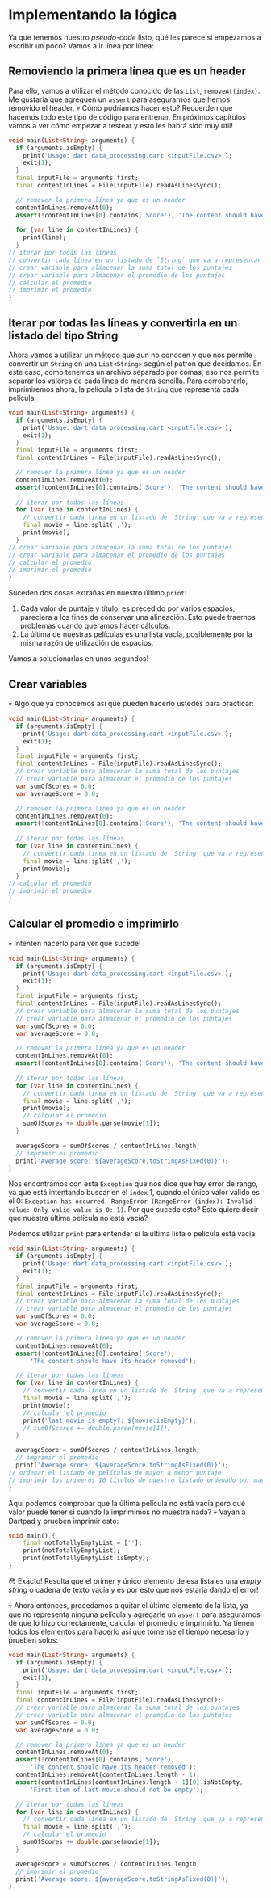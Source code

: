 # Implementando la lógica

Ya que tenemos nuestro _pseudo-code_ listo, qué les parece si empezamos a escribir un poco? Vamos a ir línea por línea:

## Removiendo la primera línea que es un header

Para ello, vamos a utilizar el método conocido de las `List`, `removeAt(index)`. Me gustaría que agreguen un `assert` para asegurarnos que hemos removido el header. 💀 Cómo podríamos hacer esto? Recuerden que hacemos todo este tipo de código para entrenar. En próximos capítulos vamos a ver cómo empezar a testear y esto les habrá sido muy útil!

```dart
void main(List<String> arguments) {
  if (arguments.isEmpty) {
    print('Usage: dart data_processing.dart <inputFile.csv>');
    exit(1);
  }
  final inputFile = arguments.first;
  final contentInLines = File(inputFile).readAsLinesSync();

  // remover la primera línea ya que es un header
  contentInLines.removeAt(0);
  assert(!contentInLines[0].contains('Score'), 'The content should have its header removed');
  
  for (var line in contentInLines) {
    print(line);
  }
// iterar por todas las líneas
// convertir cada línea en un listado de `String` que va a representar cada una, a una película
// crear variable para almacenar la suma total de los puntajes
// crear variable para almacenar el promedio de los puntajes
// calcular el promedio
// imprimir el promedio
}
```

## Iterar por todas las líneas y convertirla en un listado del tipo String

Ahora vamos a utilizar un método que aun no conocen y que nos permite convertir un `String` en una `List<String>` según el patrón que decidamos. En este caso, como tenemos un archivo separado por comas, eso nos permite separar los valores de cada línea de manera sencilla. Para corroborarlo, imprimiremos ahora, la película o lista de `String` que representa cada película:

```dart
void main(List<String> arguments) {
  if (arguments.isEmpty) {
    print('Usage: dart data_processing.dart <inputFile.csv>');
    exit(1);
  }
  final inputFile = arguments.first;
  final contentInLines = File(inputFile).readAsLinesSync();

  // remover la primera línea ya que es un header
  contentInLines.removeAt(0);
  assert(!contentInLines[0].contains('Score'), 'The content should have its header removed');
  
  // iterar por todas las líneas
  for (var line in contentInLines) {
    // convertir cada línea en un listado de `String` que va a representar cada una, a una película
    final movie = line.split(',');
    print(movie);
  }
// crear variable para almacenar la suma total de los puntajes
// crear variable para almacenar el promedio de los puntajes
// calcular el promedio
// imprimir el promedio
}
```

Suceden dos cosas extrañas en nuestro último `print`:

1. Cada valor de puntaje y título, es precedido por varios espacios, pareciera a los fines de conservar una alineación. Esto puede traernos problemas cuando queramos hacer cálculos.
2. La última de nuestras películas es una lista vacía, posiblemente por la misma razón de utilización de espacios.

Vamos a solucionarlas en unos segundos!

## Crear variables

💀 Algo que ya conocemos así que pueden hacerlo ustedes para practicar:

```dart
void main(List<String> arguments) {
  if (arguments.isEmpty) {
    print('Usage: dart data_processing.dart <inputFile.csv>');
    exit(1);
  }
  final inputFile = arguments.first;
  final contentInLines = File(inputFile).readAsLinesSync();
  // crear variable para almacenar la suma total de los puntajes
  // crear variable para almacenar el promedio de los puntajes
  var sumOfScores = 0.0;
  var averageScore = 0.0;

  // remover la primera línea ya que es un header
  contentInLines.removeAt(0);
  assert(!contentInLines[0].contains('Score'), 'The content should have its header removed');
  
  // iterar por todas las líneas
  for (var line in contentInLines) {
    // convertir cada línea en un listado de `String` que va a representar cada una, a una película
    final movie = line.split(',');
    print(movie);
  }
// calcular el promedio
// imprimir el promedio
}
```

## Calcular el promedio e imprimirlo

💀 Intenten hacerlo para ver qué sucede!

```dart
void main(List<String> arguments) {
  if (arguments.isEmpty) {
    print('Usage: dart data_processing.dart <inputFile.csv>');
    exit(1);
  }
  final inputFile = arguments.first;
  final contentInLines = File(inputFile).readAsLinesSync();
  // crear variable para almacenar la suma total de los puntajes
  // crear variable para almacenar el promedio de los puntajes
  var sumOfScores = 0.0;
  var averageScore = 0.0;

  // remover la primera línea ya que es un header
  contentInLines.removeAt(0);
  assert(!contentInLines[0].contains('Score'), 'The content should have its header removed');
  
  // iterar por todas las líneas
  for (var line in contentInLines) {
    // convertir cada línea en un listado de `String` que va a representar cada una, a una película
    final movie = line.split(',');
    print(movie);
    // calcular el promedio
    sumOfScores += double.parse(movie[1]);
  }
  
  averageScore = sumOfScores / contentInLines.length;
  // imprimir el promedio
  print('Average score: ${averageScore.toStringAsFixed(0)}');
}
```

Nos encontramos con esta `Exception` que nos dice que hay error de rango, ya que está intentando buscar en el `index` 1, cuando el único valor válido es el 0: `Exception has occurred.
RangeError (RangeError (index): Invalid value: Only valid value is 0: 1)`. Por qué sucede esto? Esto quiere decir que nuestra última película no está vacía?

Podemos utilizar `print` para entender si la última lista o película está vacía:

```dart
void main(List<String> arguments) {
  if (arguments.isEmpty) {
    print('Usage: dart data_processing.dart <inputFile.csv>');
    exit(1);
  }
  final inputFile = arguments.first;
  final contentInLines = File(inputFile).readAsLinesSync();
  // crear variable para almacenar la suma total de los puntajes
  // crear variable para almacenar el promedio de los puntajes
  var sumOfScores = 0.0;
  var averageScore = 0.0;

  // remover la primera línea ya que es un header
  contentInLines.removeAt(0);
  assert(!contentInLines[0].contains('Score'),
      'The content should have its header removed');

  // iterar por todas las líneas
  for (var line in contentInLines) {
    // convertir cada línea en un listado de `String` que va a representar cada una, a una película
    final movie = line.split(',');
    print(movie);
    // calcular el promedio
    print('last movie is empty?: ${movie.isEmpty}');
    // sumOfScores += double.parse(movie[1]);
  }

  averageScore = sumOfScores / contentInLines.length;
  // imprimir el promedio
  print('Average score: ${averageScore.toStringAsFixed(0)}');
// ordenar el listado de películas de mayor a menor puntaje
// imprimir los primeros 10 títulos de nuestro listado ordenado por mayor puntaje
}
```

Aquí podemos comprobar que la última película no está vacía pero qué valor puede tener si cuando la imprimimos no muestra nada? 💀 Vayan a Dartpad y prueben imprimir esto:

```dart
void main() {
    final notTotallyEmptyList = [''];
    print(notTotallyEmptyList);
    print(notTotallyEmptyList.isEmpty);
}
```

😳 Exacto! Resulta que el primer y único elemento de esa lista es una _empty string_ o cadena de texto vacía y es por esto que nos estaría dando el error!

💀 Ahora entonces, procedamos a quitar el último elemento de la lista, ya que no representa ninguna película y agregarle un `assert` para asegurarnos de que lo hizo correctamente, calcular el promedio e imprimirlo. Ya tienen todos los elementos para hacerlo así que tómense el tiempo necesario y prueben solos:

```dart
void main(List<String> arguments) {
  if (arguments.isEmpty) {
    print('Usage: dart data_processing.dart <inputFile.csv>');
    exit(1);
  }
  final inputFile = arguments.first;
  final contentInLines = File(inputFile).readAsLinesSync();
  // crear variable para almacenar la suma total de los puntajes
  // crear variable para almacenar el promedio de los puntajes
  var sumOfScores = 0.0;
  var averageScore = 0.0;

  // remover la primera línea ya que es un header
  contentInLines.removeAt(0);
  assert(!contentInLines[0].contains('Score'),
      'The content should have its header removed');
  contentInLines.removeAt(contentInLines.length - 1);
  assert(contentInLines[contentInLines.length - 1][0].isNotEmpty,
      'First item of last movie should not be empty');

  // iterar por todas las líneas
  for (var line in contentInLines) {
    // convertir cada línea en un listado de `String` que va a representar cada una, a una película
    final movie = line.split(',');
    // calcular el promedio
    sumOfScores += double.parse(movie[1]);
  }

  averageScore = sumOfScores / contentInLines.length;
  // imprimir el promedio
  print('Average score: ${averageScore.toStringAsFixed(0)}');
}
```
